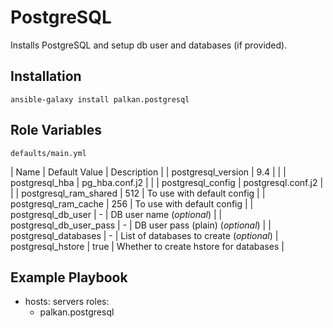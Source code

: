 PostgreSQL
========

Installs PostgreSQL and setup db user and databases (if provided).

Installation
--------------

`ansible-galaxy install palkan.postgresql`

Role Variables
--------------

`defaults/main.yml`

| Name                        | Default Value |  Description    |
| postgresql_version          | 9.4 | |
| postgresql_hba              | pg_hba.conf.j2 | |
| postgresql_config           | postgresql.conf.j2 | |
| postgresql_ram_shared       | 512 | To use with default config |
| postgresql_ram_cache        | 256 | To use with default config |
| postgresql_db_user          | - | DB user name (_optional_) |
| postgresql_db_user_pass          | - | DB user pass (plain) (_optional_) |
| postgresql_databases          | - | List of databases to create (_optional_) | postgresql_hstore             | true | Whether to create hstore for databases |

Example Playbook
-------------------------

  - hosts: servers
    roles:
       - palkan.postgresql